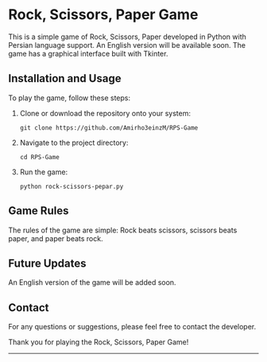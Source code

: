 
# Rock, Scissors, Paper Game

This is a simple game of Rock, Scissors, Paper developed in Python with Persian language support. An English version will be available soon. The game has a graphical interface built with Tkinter.

## Installation and Usage

To play the game, follow these steps:

1. Clone or download the repository onto your system:
    ```
    git clone https://github.com/Amirho3einzM/RPS-Game
    ```

2. Navigate to the project directory:
    ```
    cd RPS-Game
    ```

3. Run the game:
    ```
    python rock-scissors-pepar.py
    ```

## Game Rules

The rules of the game are simple: Rock beats scissors, scissors beats paper, and paper beats rock.

## Future Updates

An English version of the game will be added soon.

## Contact

For any questions or suggestions, please feel free to contact the developer.

Thank you for playing the Rock, Scissors, Paper Game!

---
